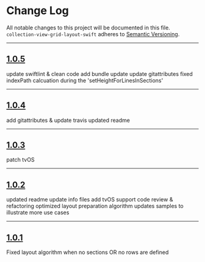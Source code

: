 # Change Log

All notable changes to this project will be documented in this file.
`collection-view-grid-layout-swift` adheres to [Semantic Versioning](http://semver.org/).

---

## [1.0.5](https://github.com/Digipolitan/collection-view-grid-layout-swift/releases/tag/v1.0.5)

update swiftlint & clean code
add bundle update
update gitattributes
fixed indexPath calcuation during the 'setHeightForLinesInSections'

---

## [1.0.4](https://github.com/Digipolitan/collection-view-grid-layout-swift/releases/tag/v1.0.4)

add gitattributes & update travis
updated readme

---

## [1.0.3](https://github.com/Digipolitan/collection-view-grid-layout-swift/releases/tag/v1.0.3)

patch tvOS

---

## [1.0.2](https://github.com/Digipolitan/collection-view-grid-layout-swift/releases/tag/v1.0.2)

updated readme
update info files
add tvOS support
code review & refactoring
optimized layout preparation algorithm
updates samples to illustrate more use cases

---

## [1.0.1](https://github.com/Digipolitan/collection-view-grid-layout-swift/releases/tag/v1.0.1)

Fixed layout algorithm when no sections OR no rows are defined
